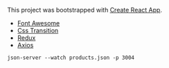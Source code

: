 This project was bootstrapped with [Create React App](https://github.com/facebook/create-react-app).

* [Font Awesome](https://fontawesome.com/how-to-use/on-the-web/using-with/react)
* [Css Transition](http://reactcommunity.org/react-transition-group/css-transition/)
* [Redux](https://medium.com/@stowball/a-dummys-guide-to-redux-and-thunk-in-react-d8904a7005d3)
* [Axios](https://github.com/axios/axios)
```
json-server --watch products.json -p 3004
```